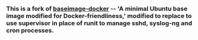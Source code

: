 ### This is a fork of [baseimage-docker](https://github.com/phusion/baseimage-docker) -- 'A minimal Ubuntu base image modified for Docker-friendliness,' modified to replace to use supervisor in place of runit to manage sshd, syslog-ng and cron processes. 
